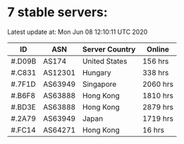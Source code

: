 # 7 stable servers:

Latest update at: Mon Jun 08 12:10:11 UTC 2020

| ID | ASN | Server Country | Online |
| -- | --- | -------------- | ------ |
| #.D09B | AS174 | United States | 156 hrs |
| #.C831 | AS12301 | Hungary | 338 hrs |
| #.7F1D | AS63949 | Singapore | 2060 hrs |
| #.B6F8 | AS63888 | Hong Kong | 1810 hrs |
| #.BD3E | AS63888 | Hong Kong | 2879 hrs |
| #.2A79 | AS63949 | Japan | 1719 hrs |
| #.FC14 | AS64271 | Hong Kong | 16 hrs |

